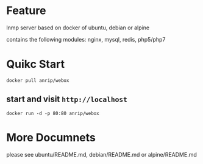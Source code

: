 # Feature

lnmp server based on docker of ubuntu, debian or alpine

contains the following modules: nginx, mysql, redis, php5/php7

# Quikc Start

```shell
docker pull anrip/webox
```

## start and visit `http://localhost`

```shell
docker run -d -p 80:80 anrip/webox
```

# More Documnets

please see ubuntu/README.md, debian/README.md or alpine/README.md
